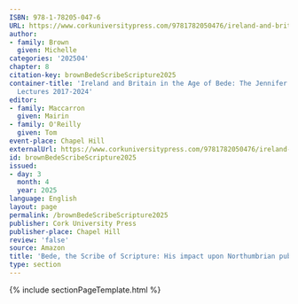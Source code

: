 ```yaml
---
ISBN: 978-1-78205-047-6
URL: https://www.corkuniversitypress.com/9781782050476/ireland-and-britain-in-the-age-of-bede/
author:
- family: Brown
  given: Michelle
categories: '202504'
chapter: 8
citation-key: brownBedeScribeScripture2025
container-title: 'Ireland and Britain in the Age of Bede: The Jennifer O''Reilly Memorial
  Lectures 2017-2024'
editor:
- family: Maccarron
  given: Mairin
- family: O'Reilly
  given: Tom
event-place: Chapel Hill
externalUrl: https://www.corkuniversitypress.com/9781782050476/ireland-and-britain-in-the-age-of-bede/
id: brownBedeScribeScripture2025
issued:
- day: 3
  month: 4
  year: 2025
language: English
layout: page
permalink: /brownBedeScribeScripture2025
publisher: Cork University Press
publisher-place: Chapel Hill
review: 'false'
source: Amazon
title: 'Bede, the Scribe of Scripture: His impact upon Northumbrian publishing'
type: section
---
```

{% include sectionPageTemplate.html %}